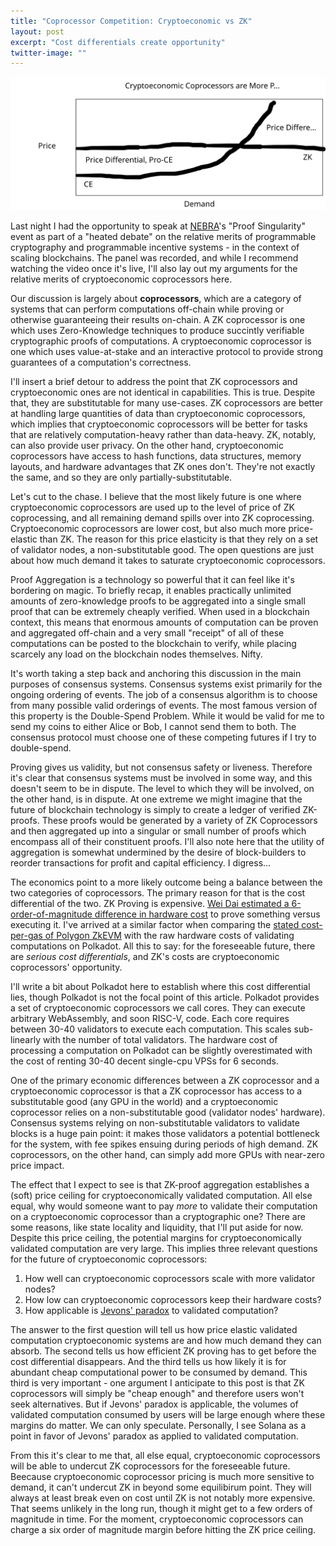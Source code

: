 ```yaml
---
title: "Coprocessor Competition: Cryptoeconomic vs ZK"
layout: post
excerpt: "Cost differentials create opportunity"
twitter-image: ""
---
```


![](/assets/images/proofs_vs_incentives/PriceElasticity.svg)

Last night I had the opportunity to speak at [NEBRA](https://www.nebra.one/)'s "Proof Singularity" event as part of a "heated debate" on the relative merits of programmable cryptography and programmable incentive systems - in the context of scaling blockchains. The panel was recorded, and while I recommend watching the video once it's live, I'll also lay out my arguments for the relative merits of cryptoeconomic coprocessors here.

Our discussion is largely about **coprocessors**, which are a category of systems that can perform computations off-chain while proving or otherwise guaranteeing their results on-chain. A ZK coprocessor is one which uses Zero-Knowledge techniques to produce succintly verifiable cryptographic proofs of computations. A cryptoeconomic coprocessor is one which uses value-at-stake and an interactive protocol to provide strong guarantees of a computation's correctness.

I'll insert a brief detour to address the point that ZK coprocessors and cryptoeconomic ones are not identical in capabilities. This is true. Despite that, they are substitutable for many use-cases. ZK coprocessors are better at handling large quantities of data than cryptoeconomic coprocessors, which implies that cryptoeconomic coprocessors will be better for tasks that are relatively computation-heavy rather than data-heavy. ZK, notably, can also provide user privacy. On the other hand, cryptoeconomic coprocessors have access to hash functions, data structures, memory layouts, and hardware advantages that ZK ones don't. They're not exactly the same, and so they are only partially-substitutable.

Let's cut to the chase. I believe that the most likely future is one where cryptoeconomic coprocessors are used up to the level of price of ZK coprocessing, and all remaining demand spills over into ZK coprocessing. Cryptoeconomic coprocessors are lower cost, but also much more price-elastic than ZK. The reason for this price elasticity is that they rely on a set of validator nodes, a non-substitutable good. The open questions are just about how much demand it takes to saturate cryptoeconomic coprocessors.

Proof Aggregation is a technology so powerful that it can feel like it's bordering on magic. To briefly recap, it enables practically unlimited amounts of zero-knowledge proofs to be aggregated into a single small proof that can be extremely cheaply verified. When used in a blockchain context, this means that enormous amounts of computation can be proven and aggregated off-chain and a very small "receipt" of all of these computations can be posted to the blockchain to verify, while placing scarcely any load on the blockchain nodes themselves. Nifty.

It's worth taking a step back and anchoring this discussion in the main purposes of consensus systems. Consensus systems exist primarily for the ongoing ordering of events. The job of a consensus algorithm is to choose from many possible valid orderings of events. The most famous version of this property is the Double-Spend Problem. While it would be valid for me to send my coins to either Alice or Bob, I cannot send them to both. The consensus protocol must choose one of these competing futures if I try to double-spend.

Proving gives us validity, but not consensus safety or liveness. Therefore it's clear that consensus systems must be involved in some way, and this doesn't seem to be in dispute. The level to which they will be involved, on the other hand, is in dispute. At one extreme we might imagine that the future of blockchain technology is simply to create a ledger of verified ZK-proofs. These proofs would be generated by a variety of ZK Coprocessors and then aggregated up into a singular or small number of proofs which encompass all of their constituent proofs. I'll also note here that the utility of aggregation is somewhat undermined by the desire of block-builders to reorder transactions for profit and capital efficiency. I digress... 

The economics point to a more likely outcome being a balance between the two categories of coprocessors. The primary reason for that is the cost differential of the two. ZK Proving is expensive. [Wei Dai estimated a 6-order-of-magnitude difference in hardware cost](https://twitter.com/_weidai/status/1732436027388871100) to prove something versus executing it. I've arrived at a similar factor when comparing the [stated cost-per-gas of Polygon ZkEVM](https://twitter.com/eduadiez/status/1623723409115938820) with the raw hardware costs of validating computations on Polkadot. All this to say: for the foreseeable future, there are _serious cost differentials_, and ZK's costs are cryptoeconomic coprocessors' opportunity.

I'll write a bit about Polkadot here to establish where this cost differential lies, though Polkadot is not the focal point of this article. Polkadot provides a set of cryptoeconomic coprocessors we call cores. They can execute arbitrary WebAssembly, and soon RISC-V, code. Each core requires between 30-40 validators to execute each computation. This scales sub-linearly with the number of total validators. The hardware cost of processing a computation on Polkadot can be slightly overestimated with the cost of renting 30-40 decent single-cpu VPSs for 6 seconds.

One of the primary economic differences between a ZK coprocessor and a cryptoeconomic coprocessor is that a ZK coprocessor has access to a substitutable good (any GPU in the world) and a cryptoeconomic coprocessor relies on a non-substitutable good (validator nodes' hardware). Consensus systems relying on non-substitutable validators to validate blocks is a huge pain point: it makes those validators a potential bottleneck for the system, with fee spikes ensuing during periods of high demand. ZK coprocessors, on the other hand, can simply add more GPUs with near-zero price impact.

The effect that I expect to see is that ZK-proof aggregation establishes a (soft) price ceiling for cryptoeconomically validated computation. All else equal, why would someone want to pay _more_ to validate their computation on a cryptoeconomic coprocessor than a cryptographic one? There are some reasons, like state locality and liquidity, that I'll put aside for now. Despite this price ceiling, the potential margins for cryptoeconomically validated computation are very large. This implies three relevant questions for the future of cryptoeconomic coprocessors:
  1. How well can cryptoeconomic coprocessors scale with more validator nodes?
  2. How low can cryptoeconomic coprocessors keep their hardware costs?
  3. How applicable is [Jevons' paradox](https://en.wikipedia.org/wiki/Jevons_paradox) to validated computation?

The answer to the first question will tell us how price elastic validated computation cryptoeconomic systems are and how much demand they can absorb. The second tells us how efficient ZK proving has to get before the cost differential disappears. And the third tells us how likely it is for abundant cheap computational power to be consumed by demand. This third is very important - one argument I anticipate to this post is that ZK coprocessors will simply be "cheap enough" and therefore users won't seek alternatives. But if Jevons' paradox is applicable, the volumes of validated computation consumed by users will be large enough where these margins do matter. We can only speculate. Personally, I see Solana as a point in favor of Jevons' paradox as applied to validated computation.

From this it's clear to me that, all else equal, cryptoeconomic coprocessors will be able to undercut ZK coprocessors for the foreseeable future. Beecause cryptoeconomic coprocessor pricing is much more sensitive to demand, it can't undercut ZK in beyond some equilibirum point. They will always at least break even on cost until ZK is not notably more expensive. That seems unlikely in the long run, though it might get to a few orders of magnitude in time. For the moment, cryptoeconomic coprocessors can charge a six order of magnitude margin before hitting the ZK price ceiling.

